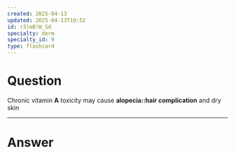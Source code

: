 ```yaml
---
created: 2025-04-13
updated: 2025-04-13T10:52
id: r3)eB!W_Sd
specialty: derm
specialty_id: 9
type: flashcard
---
```


# Question
Chronic vitamin **A** toxicity may cause **alopecia::hair complication** and dry skin

---

# Answer
